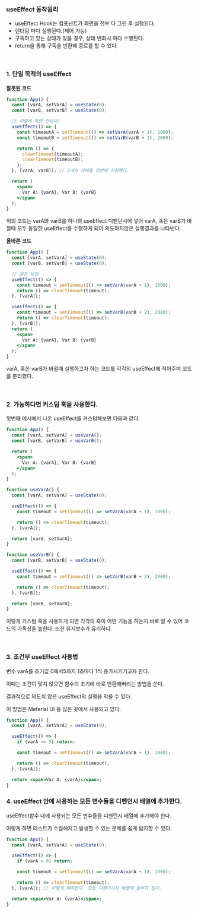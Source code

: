 ### useEffect 동작원리

- useEffect Hook는 컴포넌트가 화면을 전부 다 그린 후 실행된다.
- 렌더링 마다 실행된다.(제어 가능)
- 구독하고 있는 상태가 있을 경우, 상태 변화시 마다 수행된다.
- return을 통해 구독을 반환해 종료를 할 수 있다.

<br>

### 1. 단일 목적의 useEffect

**잘못된 코드**

```jsx
function App() {
  const [varA, setVarA] = useState(0);
  const [varB, setVarB] = useState(0);

  // 이렇게 하면 안된다!
  useEffect(() => {
    const timeoutA = setTimeout(() => setVarA(varA + 1), 1000);
    const timeoutB = setTimeout(() => setVarB(varB + 2), 2000);

    return () => {
      clearTimeout(timeoutA);
      clearTimeout(timeoutB);
    };
  }, [varA, varB]); // 2개의 상태를 한번에 지정했다.

  return (
    <span>
      Var A: {varA}, Var B: {varB}
    </span>
  );
}
```

위의 코드는 varA와 varB를 하나의 useEffect 디펜던시에 넣어 varA, 혹은 varB가 바뀔때 모두 동일한 useEffect를 수행하게 되어 의도하지않은 실행결과를 나타낸다.

**올바른 코드**

```jsx
function App() {
  const [varA, setVarA] = useState(0);
  const [varB, setVarB] = useState(0);

  // 옳은 방법
  useEffect(() => {
    const timeout = setTimeout(() => setVarA(varA + 1), 1000);
    return () => clearTimeout(timeout);
  }, [varA]);

  useEffect(() => {
    const timeout = setTimeout(() => setVarB(varB + 2), 2000);
    return () => clearTimeout(timeout);
  }, [varB]);
  return (
    <span>
      Var A: {varA}, Var B: {varB}
    </span>
  );
}
```

varA, 혹은 varB가 바뀔때 실행하고자 하는 코드를 각각의 useEffect에 적어주며 코드를 분리했다.

<br>

### 2. 가능하다면 커스텀 훅을 사용한다.

첫번째 예시에서 나온 useEffect를 커스텀해보면 다음과 같다.

```jsx
function App() {
  const [varA, setVarA] = useVarA();
  const [varB, setVarB] = useVarB();

  return (
    <span>
      Var A: {varA}, Var B: {varB}
    </span>
  );
}

function useVarA() {
  const [varA, setVarA] = useState(0);

  useEffect(() => {
    const timeout = setTimeout(() => setVarA(varA + 1), 1000);

    return () => clearTimeout(timeout);
  }, [varA]);

  return [varA, setVarA];
}

function useVarB() {
  const [varB, setVarB] = useState(0);

  useEffect(() => {
    const timeout = setTimeout(() => setVarB(varB + 2), 2000);

    return () => clearTimeout(timeout);
  }, [varB]);

  return [varB, setVarB];
}
```

이렇게 커스텀 혹을 사용하게 되면 각각의 훅이 어떤 기능을 하는지 바로 알 수 있어 코드의 가독성을 높힌다. 또한 유지보수가 유리하다.

<br>

### 3. 조건부 useEffect 사용법

변수 varA를 초기값 0에서5까지 1초마다 1씩 증가시키기고자 한다.

이때는 조건이 맞지 않으면 함수의 초기에 바로 반환해버리는 방법을 쓴다.

결과적으로 의도치 않은 useEffect의 실행을 막을 수 있다.

이 방법은 Meterial UI 등 많은 곳에서 사용되고 있다.

```jsx
function App() {
  const [varA, setVarA] = useState(0);

  useEffect(() => {
    if (varA >= 5) return;

    const timeout = setTimeout(() => setVarA(varA + 1), 1000);

    return () => clearTimeout(timeout);
  }, [varA]);

  return <span>Var A: {varA}</span>;
}
```

### 4. useEffect 안에 사용하는 모든 변수들을 디펜던시 배열에 추가한다.

useEffect함수 내에 사용되는 모든 변수들을 디펜던시 배열에 추가해야 한다.

이렇게 하면 테스트가 수월해지고 발생할 수 있는 문제를 쉽게 탐지할 수 있다.

```jsx
function App() {
  const [varA, setVarA] = useState(0);

  useEffect(() => {
    if (varA > 0) return;

    const timeout = setTimeout(() => setVarA(varA + 1), 1000);

    return () => clearTimeout(timeout);
  }, [varA]); // 이렇게 해야한다. 모든 디펜더시가 배열에 들어가 있다.

  return <span>Var A: {varA}</span>;
}
```
